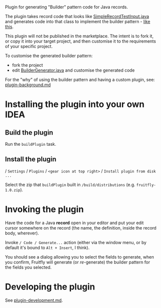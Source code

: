 Plugin for generating "Builder" pattern code for Java records.

The plugin takes record code that looks like
[SimpleRecordTestInput.java](./src/test/java/fruitfly/psi/SimpleRecordTestInput.java)
and generates code into that class to implement the builder pattern -
[like this](./src/test/java/fruitfly/psi/SimpleRecordTestOutput.txt).

This plugin will not be published in the marketplace.
The intent is to fork it, or copy it into your target project, and then
customise it to the requirements of your specific project.

To customise the generated builder pattern:

* fork the project
* edit [BuilderGenerator.java](src/main/java/fruitfly/psi/BuilderGenerator.java)
  and customise the generated code

For the "why" of using the builder pattern and having a custom plugin,
see: [plugin-background.md](./doc/plugin-background.md)


# Installing the plugin into your own IDEA

## Build the plugin

Run the `buildPlugin` task.

## Install the plugin

/ `Settings` / `Plugins` / `<gear icon at top right>` /
`Install plugin from disk ...`

Select the zip that `buildPlugin` built in
`/build/distributions` (e.g. `fruitfly-1.0.zip`).


# Invoking the plugin

Have the code for a Java **record** open in your editor and put your
edit cursor somewhere on the record (the name, the definition, inside the
record body, wherever).

Invoke `/ Code / Generate...` action (either via the window menu, or by default
it's bound to `Alt + Insert`, I think).

You should see a dialog allowing you to select the fields to generate, when
you confirm, Fruitfly will generate (or _re_-generate) the builder pattern
for the fields you selected.


# Developing the plugin

See [plugin-development.md](./doc/plugin-development.md).